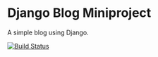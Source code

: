 # Django Blog Miniproject

A simple blog using Django.

[![Build Status](https://travis-ci.org/badiattila/django-blog.svg?branch=master)](https://travis-ci.org/badiattila/django-blog)